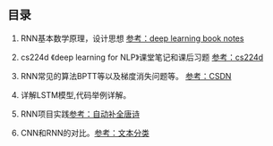 ## 目录
1. RNN基本数学原理，设计思想 [参考：deep learning book notes](https://github.com/xuman-Amy/deeplearningbook-chinese)

2. cs224d 《deep learning for NLP》课堂笔记和课后习题  [参考：cs224d](http://cs224d.stanford.edu/syllabus.html)

3. RNN常见的算法BPTT等以及梯度消失问题等。  [参考：CSDN](https://blog.csdn.net/heyongluoyao8/article/details/48636251)

4. 详解LSTM模型,代码举例详解。

5. RNN项目实践[参考：自动补全唐诗](https://github.com/jinfagang/tensorflow_poems)

6. CNN和RNN的对比。[参考：文本分类](https://github.com/xuman-Amy/text-classification-cnn-rnn)
                                                                     